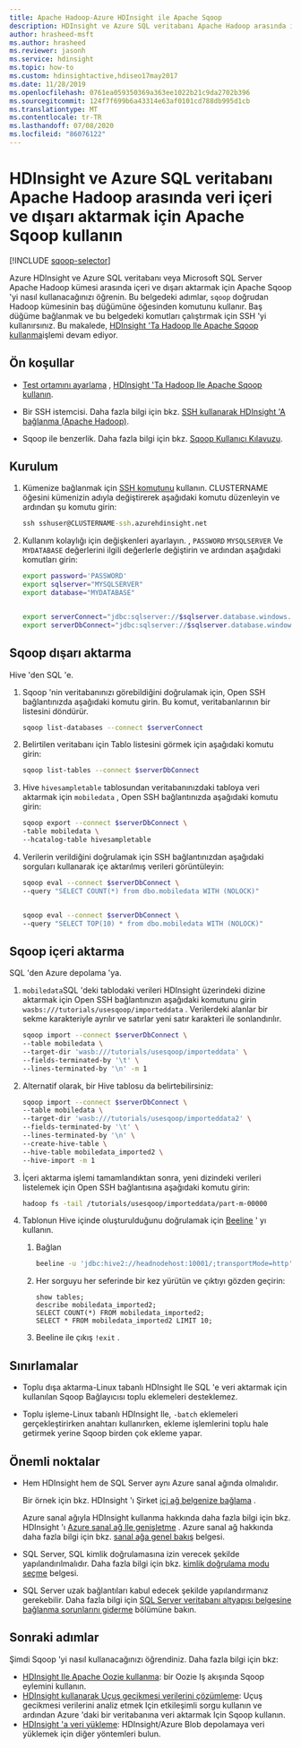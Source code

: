 ```yaml
---
title: Apache Hadoop-Azure HDInsight ile Apache Sqoop
description: HDInsight ve Azure SQL veritabanı Apache Hadoop arasında içeri ve dışarı aktarmak için Apache Sqoop 'yi nasıl kullanacağınızı öğrenin.
author: hrasheed-msft
ms.author: hrasheed
ms.reviewer: jasonh
ms.service: hdinsight
ms.topic: how-to
ms.custom: hdinsightactive,hdiseo17may2017
ms.date: 11/28/2019
ms.openlocfilehash: 0761ea059350369a363ee1022b21c9da2702b396
ms.sourcegitcommit: 124f7f699b6a43314e63af0101cd788db995d1cb
ms.translationtype: MT
ms.contentlocale: tr-TR
ms.lasthandoff: 07/08/2020
ms.locfileid: "86076122"
---
```

# <a name="use-apache-sqoop-to-import-and-export-data-between-apache-hadoop-on-hdinsight-and-azure-sql-database"></a>HDInsight ve Azure SQL veritabanı Apache Hadoop arasında veri içeri ve dışarı aktarmak için Apache Sqoop kullanın

[!INCLUDE [sqoop-selector](../../../includes/hdinsight-selector-use-sqoop.md)]

Azure HDInsight ve Azure SQL veritabanı veya Microsoft SQL Server Apache Hadoop kümesi arasında içeri ve dışarı aktarmak için Apache Sqoop 'yi nasıl kullanacağınızı öğrenin. Bu belgedeki adımlar, `sqoop` doğrudan Hadoop kümesinin baş düğümüne öğesinden komutunu kullanır. Baş düğüme bağlanmak ve bu belgedeki komutları çalıştırmak için SSH 'yi kullanırsınız. Bu makalede, [HDInsight 'Ta Hadoop Ile Apache Sqoop kullanma](./hdinsight-use-sqoop.md)işlemi devam ediyor.

## <a name="prerequisites"></a>Ön koşullar

* [Test ortamını ayarlama](./hdinsight-use-sqoop.md#create-cluster-and-sql-database) , [HDInsight 'Ta Hadoop Ile Apache Sqoop kullanın](./hdinsight-use-sqoop.md).

* Bir SSH istemcisi. Daha fazla bilgi için bkz. [SSH kullanarak HDInsight 'A bağlanma (Apache Hadoop)](../hdinsight-hadoop-linux-use-ssh-unix.md).

* Sqoop ile benzerlik. Daha fazla bilgi için bkz. [Sqoop Kullanıcı Kılavuzu](https://sqoop.apache.org/docs/1.4.7/SqoopUserGuide.html).

## <a name="set-up"></a>Kurulum

1. Kümenize bağlanmak için [SSH komutunu](../hdinsight-hadoop-linux-use-ssh-unix.md) kullanın. CLUSTERNAME öğesini kümenizin adıyla değiştirerek aşağıdaki komutu düzenleyin ve ardından şu komutu girin:

    ```cmd
    ssh sshuser@CLUSTERNAME-ssh.azurehdinsight.net
    ```

1. Kullanım kolaylığı için değişkenleri ayarlayın. , `PASSWORD` `MYSQLSERVER` Ve `MYDATABASE` değerlerini ilgili değerlerle değiştirin ve ardından aşağıdaki komutları girin:

    ```bash
    export password='PASSWORD'
    export sqlserver="MYSQLSERVER"
    export database="MYDATABASE"


    export serverConnect="jdbc:sqlserver://$sqlserver.database.windows.net:1433;user=sqluser;password=$password"
    export serverDbConnect="jdbc:sqlserver://$sqlserver.database.windows.net:1433;user=sqluser;password=$password;database=$database"
    ```

## <a name="sqoop-export"></a>Sqoop dışarı aktarma

Hive 'den SQL 'e.

1. Sqoop 'nin veritabanınızı görebildiğini doğrulamak için, Open SSH bağlantınızda aşağıdaki komutu girin. Bu komut, veritabanlarının bir listesini döndürür.

    ```bash
    sqoop list-databases --connect $serverConnect
    ```

1. Belirtilen veritabanı için Tablo listesini görmek için aşağıdaki komutu girin:

    ```bash
    sqoop list-tables --connect $serverDbConnect
    ```

1. Hive `hivesampletable` tablosundan veritabanınızdaki tabloya veri aktarmak için `mobiledata` , Open SSH bağlantınızda aşağıdaki komutu girin:

    ```bash
    sqoop export --connect $serverDbConnect \
    -table mobiledata \
    --hcatalog-table hivesampletable
    ```

1. Verilerin verildiğini doğrulamak için SSH bağlantınızdan aşağıdaki sorguları kullanarak içe aktarılmış verileri görüntüleyin:

    ```bash
    sqoop eval --connect $serverDbConnect \
    --query "SELECT COUNT(*) from dbo.mobiledata WITH (NOLOCK)"


    sqoop eval --connect $serverDbConnect \
    --query "SELECT TOP(10) * from dbo.mobiledata WITH (NOLOCK)"
    ```

## <a name="sqoop-import"></a>Sqoop içeri aktarma

SQL 'den Azure depolama 'ya.

1. `mobiledata`SQL 'deki tablodaki verileri HDInsight üzerindeki dizine aktarmak için Open SSH bağlantınızın aşağıdaki komutunu girin `wasbs:///tutorials/usesqoop/importeddata` . Verilerdeki alanlar bir sekme karakteriyle ayrılır ve satırlar yeni satır karakteri ile sonlandırılır.

    ```bash
    sqoop import --connect $serverDbConnect \
    --table mobiledata \
    --target-dir 'wasb:///tutorials/usesqoop/importeddata' \
    --fields-terminated-by '\t' \
    --lines-terminated-by '\n' -m 1
    ```

1. Alternatif olarak, bir Hive tablosu da belirtebilirsiniz:

    ```bash
    sqoop import --connect $serverDbConnect \
    --table mobiledata \
    --target-dir 'wasb:///tutorials/usesqoop/importeddata2' \
    --fields-terminated-by '\t' \
    --lines-terminated-by '\n' \
    --create-hive-table \
    --hive-table mobiledata_imported2 \
    --hive-import -m 1
    ```

1. İçeri aktarma işlemi tamamlandıktan sonra, yeni dizindeki verileri listelemek için Open SSH bağlantısına aşağıdaki komutu girin:

    ```bash
    hadoop fs -tail /tutorials/usesqoop/importeddata/part-m-00000
    ```

1. Tablonun Hive içinde oluşturulduğunu doğrulamak için [Beeline](./apache-hadoop-use-hive-beeline.md) ' yı kullanın.

    1. Bağlan

        ```bash
        beeline -u 'jdbc:hive2://headnodehost:10001/;transportMode=http'
        ```

    1. Her sorguyu her seferinde bir kez yürütün ve çıktıyı gözden geçirin:

        ```hql
        show tables;
        describe mobiledata_imported2;
        SELECT COUNT(*) FROM mobiledata_imported2;
        SELECT * FROM mobiledata_imported2 LIMIT 10;
        ```

    1. Beeline ile çıkış `!exit` .

## <a name="limitations"></a>Sınırlamalar

* Toplu dışa aktarma-Linux tabanlı HDInsight Ile SQL 'e veri aktarmak için kullanılan Sqoop Bağlayıcısı toplu eklemeleri desteklemez.

* Toplu işleme-Linux tabanlı HDInsight Ile, `-batch` eklemeleri gerçekleştirirken anahtarı kullanırken, ekleme işlemlerini toplu hale getirmek yerine Sqoop birden çok ekleme yapar.

## <a name="important-considerations"></a>Önemli noktalar

* Hem HDInsight hem de SQL Server aynı Azure sanal ağında olmalıdır.

    Bir örnek için bkz. HDInsight 'ı Şirket [içi ağ belgenize bağlama](./../connect-on-premises-network.md) .

    Azure sanal ağıyla HDInsight kullanma hakkında daha fazla bilgi için bkz. HDInsight 'ı [Azure sanal ağ Ile genişletme](../hdinsight-plan-virtual-network-deployment.md) . Azure sanal ağ hakkında daha fazla bilgi için bkz. [sanal ağa genel bakış](../../virtual-network/virtual-networks-overview.md) belgesi.

* SQL Server, SQL kimlik doğrulamasına izin verecek şekilde yapılandırılmalıdır. Daha fazla bilgi için bkz. [kimlik doğrulama modu seçme](https://msdn.microsoft.com/ms144284.aspx) belgesi.

* SQL Server uzak bağlantıları kabul edecek şekilde yapılandırmanız gerekebilir. Daha fazla bilgi için [SQL Server veritabanı altyapısı belgesine bağlanma sorunlarını giderme](https://social.technet.microsoft.com/wiki/contents/articles/2102.how-to-troubleshoot-connecting-to-the-sql-server-database-engine.aspx) bölümüne bakın.

## <a name="next-steps"></a>Sonraki adımlar

Şimdi Sqoop 'yi nasıl kullanacağınızı öğrendiniz. Daha fazla bilgi için bkz:

* [HDInsight Ile Apache Oozie kullanma](../hdinsight-use-oozie-linux-mac.md): bir Oozie Iş akışında Sqoop eylemini kullanın.
* [HDInsight kullanarak Uçuş gecikmesi verilerini çözümleme](../interactive-query/interactive-query-tutorial-analyze-flight-data.md): Uçuş gecikmesi verilerini analiz etmek Için etkileşimli sorgu kullanın ve ardından Azure 'daki bir veritabanına veri aktarmak Için Sqoop kullanın.
* [HDInsight 'a veri yükleme](../hdinsight-upload-data.md): HDInsight/Azure Blob depolamaya veri yüklemek için diğer yöntemleri bulun.
